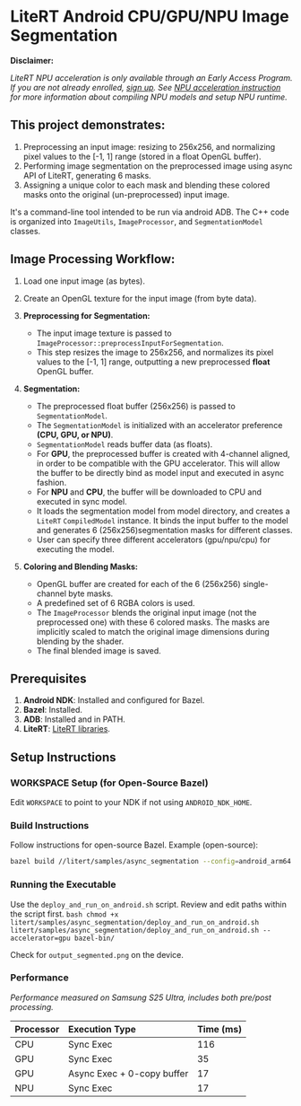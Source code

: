 # LiteRT Android CPU/GPU/NPU Image Segmentation
__Disclaimer:__

*LiteRT NPU acceleration is only available through an Early Access Program. If
you are not already enrolled, [sign up](http://forms.gle/CoH4jpLwxiEYvDvF6).
See [NPU acceleration instruction](https://ai.google.dev/edge/litert/next/eap/npu) for more information about compiling NPU
models and setup NPU runtime.*

## This project demonstrates:

1.  Preprocessing an input image: resizing to 256x256, and normalizing pixel
values to the [-1, 1] range (stored in a float OpenGL buffer).
2.  Performing image segmentation on the preprocessed image using async API of
LiteRT, generating 6 masks.
3.  Assigning a unique color to each mask and blending these colored masks onto
the original (un-preprocessed) input image.

It's a command-line tool intended to be run via android ADB.
The C++ code is organized into `ImageUtils`, `ImageProcessor`, and
`SegmentationModel` classes.

## Image Processing Workflow:

1.  Load one input image (as bytes).
2.  Create an OpenGL texture for the input image (from byte data).
3.  **Preprocessing for Segmentation:**
    *   The input image texture is passed to
        `ImageProcessor::preprocessInputForSegmentation`.
    *   This step resizes the image to 256x256, and normalizes its pixel values
        to the [-1, 1] range, outputting a new preprocessed **float** OpenGL
        buffer.
4.  **Segmentation:**

    *   The preprocessed float buffer (256x256) is passed to
        `SegmentationModel`.
    *   The `SegmentationModel` is initialized with an accelerator preference
        **(CPU, GPU, or NPU)**.
    *   `SegmentationModel` reads buffer data (as floats).
    *   For **GPU**, the preprocessed buffer is created with 4-channel aligned,
        in order to be compatible with the GPU accelerator. This will allow the
        buffer to be directly bind as model input and executed in async fashion.
    *   For **NPU** and **CPU**, the buffer will be downloaded to CPU and
        executed in sync model.
    *   It loads the segmentation model from model directory, and creates a
        `LiteRT` `CompiledModel` instance. It binds the input buffer to the
        model and generates 6 (256x256)segmentation masks for different classes.
    *   User can specify three different accelerators (gpu/npu/cpu) for
        executing the model.

5.  **Coloring and Blending Masks:**

    *   OpenGL buffer are created for each of the 6 (256x256) single-channel
        byte masks.
    *   A predefined set of 6 RGBA colors is used.
    *   The `ImageProcessor` blends the original input image (not the
        preprocessed one) with these 6 colored masks. The masks are implicitly
        scaled to match the original image dimensions during blending by the
        shader.
    *   The final blended image is saved.

## Prerequisites

1.  **Android NDK**: Installed and configured for Bazel.
2.  **Bazel**: Installed.
3.  **ADB**: Installed and in PATH.
4.  **LiteRT**: [LiteRT libraries](https://github.com/google-ai-edge/LiteRT).

## Setup Instructions

### WORKSPACE Setup (for Open-Source Bazel)
Edit `WORKSPACE` to point to your NDK if not using `ANDROID_NDK_HOME`.

### Build Instructions
Follow instructions for open-source Bazel.
Example (open-source):
```bash
bazel build //litert/samples/async_segmentation --config=android_arm64
```

### Running the Executable

Use the `deploy_and_run_on_android.sh` script. Review and edit paths within the
script first. `bash chmod +x
litert/samples/async_segmentation/deploy_and_run_on_android.sh
litert/samples/async_segmentation/deploy_and_run_on_android.sh --accelerator=gpu
bazel-bin/`

Check for `output_segmented.png` on the device.

### Performance

*Performance measured on Samsung S25 Ultra, includes both pre/post processing.*

| Processor             | Execution Type                 | Time (ms) |
| :-------------------- | :----------------------------- | :-------- |
| CPU                   | Sync Exec                      | 116       |
| GPU                   | Sync Exec                      | 35        |
| GPU                   | Async Exec + 0-copy buffer     | 17        |
| NPU                   | Sync Exec                      | 17        |
